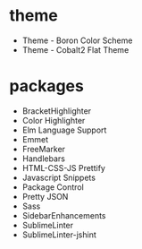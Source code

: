 # theme
* Theme - Boron Color Scheme
* Theme - Cobalt2 Flat Theme

# packages
* BracketHighlighter
* Color Highlighter
* Elm Language Support
* Emmet
* FreeMarker
* Handlebars
* HTML-CSS-JS Prettify
* Javascript Snippets
* Package Control
* Pretty JSON
* Sass
* SidebarEnhancements
* SublimeLinter
* SublimeLinter-jshint
